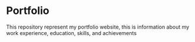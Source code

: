 # Portfolio
This repository represent my portfolio website, this is information about my work experience, education, skills, and achievements
